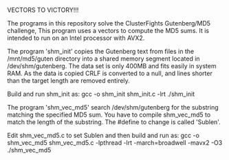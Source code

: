 VECTORS TO VICTORY!!!

The programs in this repository solve the ClusterFights
Gutenberg/MD5 challenge,  This program uses a vectors
to compute the MD5 sums.  It is intended to run on an
Intel processor with AVX2.

The program 'shm_init' copies the Gutenberg text from
files in the /mnt/md5/guten directory into a shared
memory segment located in /dev/shm/gutenberg.  The
data set is only 400MB and fits easily in system RAM.
As the data is copied CRLF is converted to a null,
and lines shorter than the target length are removed
entirely.

Build and run shm_init as:
    gcc -o shm_init shm_init.c  -lrt
    ./shm_init <substring length>


The program 'shm_vec_md5' search /dev/shm/gutenberg
for the substring matching the specified MD5 sum.
You have to compile shm_vec_md5 to match the length
of the substring.  The #define to change is called
'Sublen'.

Edit shm_vec_md5.c to set Sublen and then build and
run as:
    gcc -o shm_vec_md5 shm_vec_md5.c -lpthread -lrt -march=broadwell -mavx2 -O3
    ./shm_vec_md5 <number of thread> <MD5 sum to find>


